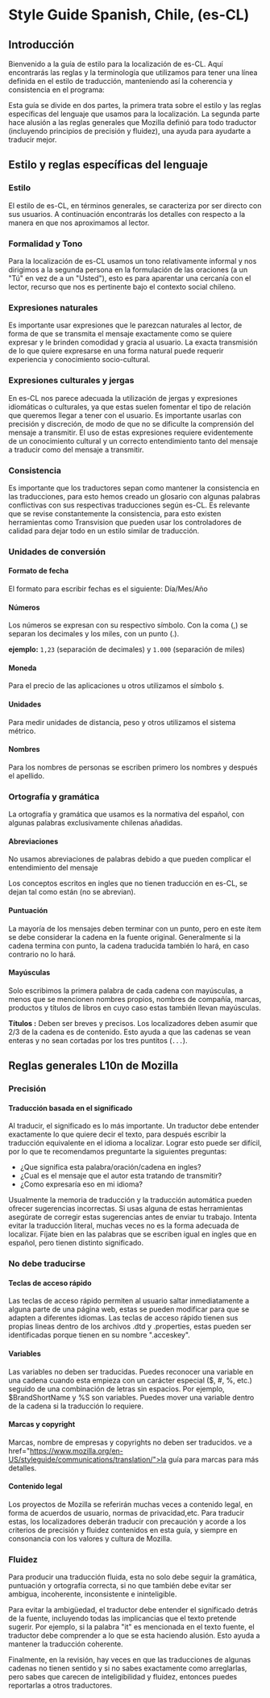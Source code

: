 # Style Guide Spanish, Chile, (es-CL)

## Introducción

Bienvenido a la guía de estilo para la localización de es-CL. Aquí encontrarás las reglas y la terminología que utilizamos para tener una línea definida en el estilo de traducción, manteniendo así la coherencia y consistencia en el programa:

Esta guía se divide en dos partes, la primera trata sobre el estilo y las reglas específicas del lenguaje que usamos para la localización. La segunda parte hace alusión a las reglas generales que Mozilla definió para todo traductor (incluyendo principios de precisión y fluidez), una ayuda para ayudarte a traducir mejor.

## Estilo y reglas específicas del lenguaje

### Estilo

El estilo de es-CL, en términos generales, se caracteriza por ser directo con sus usuarios. A continuación encontrarás los detalles con respecto a la manera en que nos aproximamos al lector.

### Formalidad y Tono

Para la localización de es-CL usamos un tono relativamente informal y nos dirigimos a la segunda persona en la formulación de las oraciones (a un "Tú" en vez de a un "Usted"), esto es para aparentar una cercanía con el lector, recurso que nos es pertinente bajo el contexto social chileno.

### Expresiones naturales

Es importante usar expresiones que le parezcan naturales al lector, de forma de que se transmita el mensaje exactamente como se quiere expresar y le brinden comodidad y gracia al usuario. La exacta transmisión de lo que quiere expresarse en una forma natural puede requerir experiencia y conocimiento socio-cultural.

### Expresiones culturales y jergas

En es-CL nos parece adecuada la utilización de jergas y expresiones idiomáticas o culturales, ya que estas suelen fomentar el tipo de relación que queremos llegar a tener con el usuario. Es importante usarlas con precisión y discreción, de modo de que no se dificulte la comprensión del mensaje a transmitir. El uso de estas expresiones requiere evidentemente de un conocimiento cultural y un correcto entendimiento tanto del mensaje a traducir como del mensaje a transmitir.

### Consistencia

Es importante que los traductores sepan como mantener la consistencia en las traducciones, para esto hemos creado un glosario con algunas palabras conflictivas con sus respectivas traducciones según es-CL. Es relevante que se revise constantemente la consistencia, para esto existen herramientas como Transvision que pueden usar los controladores de calidad para dejar todo en un estilo similar de traducción.

### Unidades de conversión

#### Formato de fecha

El formato para escribir fechas es el siguiente: Día/Mes/Año

#### Números

Los números se expresan con su respectivo símbolo. Con la coma (,) se separan los decimales y los miles, con un punto (.).

  **ejemplo:** `1,23` (separación de decimales) y `1.000` (separación de miles)

#### Moneda

Para el precio de las aplicaciones u otros utilizamos el símbolo `$`.

#### Unidades

Para medir unidades de distancia, peso y otros utilizamos el sistema métrico.

#### Nombres

Para los nombres de personas se escriben primero los nombres y después el apellido.

### Ortografía y gramática

La ortografía y gramática que usamos es la normativa del español, con algunas palabras exclusivamente chilenas añadidas.

#### Abreviaciones

No usamos abreviaciones de palabras debido a que pueden complicar el entendimiento del mensaje

Los conceptos escritos en ingles que no tienen traducción en es-CL, se dejan tal como están (no se abrevian).

#### Puntuación

La mayoría de los mensajes deben terminar con un punto, pero en este ítem se debe considerar la cadena en la fuente original. Generalmente si la cadena termina con punto, la cadena traducida también lo hará, en caso contrario no lo hará.

#### Mayúsculas

Solo escribimos la primera palabra de cada cadena con mayúsculas, a menos que se mencionen nombres propios, nombres de compañía, marcas, productos y títulos de libros en cuyo caso estas también llevan mayúsculas.

**Títulos :**  Deben ser breves y precisos. Los localizadores deben asumir que 2/3 de la cadena es de contenido. Esto ayuda a que las cadenas se vean enteras y no sean cortadas por los tres puntitos (`...`).

## Reglas generales L10n de Mozilla

### Precisión

#### Traducción basada en el significado

Al traducir, el significado es lo más importante. Un traductor debe entender exactamente lo que quiere decir el texto, para después escribir la traducción equivalente en el idioma a localizar. Lograr esto puede ser difícil, por lo que te recomendamos preguntarte la siguientes preguntas:

* ¿Que significa esta palabra/oración/cadena en ingles?
* ¿Cual es el mensaje que el autor esta tratando de transmitir?
* ¿Como expresaría eso en mi idioma?

Usualmente la memoria de traducción y la traducción automática pueden ofrecer sugerencias incorrectas. Si usas alguna de estas herramientas asegúrate de corregir estas sugerencias antes de enviar tu trabajo. Intenta evitar la traducción literal, muchas veces no es la forma adecuada de localizar. Fíjate bien en las palabras que se escriben igual en ingles que en español, pero tienen distinto significado.

### No debe traducirse

#### Teclas de acceso rápido

Las teclas de acceso rápido permiten al usuario saltar inmediatamente a alguna parte de una página web, estas se pueden modificar para que se adapten a diferentes idiomas. Las teclas de acceso rápido tienen sus propias lineas dentro de los archivos .dtd y .properties, estas pueden ser identificadas porque tienen en su nombre ".acceskey".

#### Variables

Las variables no deben ser traducidas. Puedes reconocer una variable en una cadena cuando esta empieza con un carácter especial ($, #, %, etc.) seguido de una combinación de letras sin espacios. Por ejemplo, $BrandShortName y %S son variables.  Puedes mover una variable dentro de la cadena si la traducción lo requiere.

#### Marcas y copyright

Marcas, nombre de empresas y copyrights no deben ser traducidos. ve a <a> href="https://www.mozilla.org/en-US/styleguide/communications/translation/">la guía para marcas </a> para más detalles.

#### Contenido legal

Los proyectos de Mozilla se referirán muchas veces a contenido legal, en forma de acuerdos de usuario, normas de privacidad,etc. Para traducir estas, los localizadores deberán traducir con precaución y acorde a los criterios de precisión y fluidez contenidos en esta guía, y siempre en consonancia con los valores y cultura de Mozilla.

### Fluidez

Para producir una traducción fluida, esta no solo debe seguir la gramática, puntuación y ortografía correcta, si no que también debe evitar ser ambigua, incoherente, inconsistente e ininteligible.

Para evitar la ambigüedad, el traductor debe entender el significado detrás de la fuente, incluyendo todas las implicancias que el texto pretende sugerir. Por ejemplo, si la palabra "it" es mencionada en el texto fuente, el traductor debe comprender a lo que se esta haciendo alusión. Esto ayuda a mantener la traducción coherente.

Finalmente, en la revisión, hay veces en que las traducciones de algunas cadenas no tienen sentido y si no sabes exactamente como arreglarlas, pero sabes que carecen de inteligibilidad y fluidez, entonces puedes reportarlas a otros traductores.
